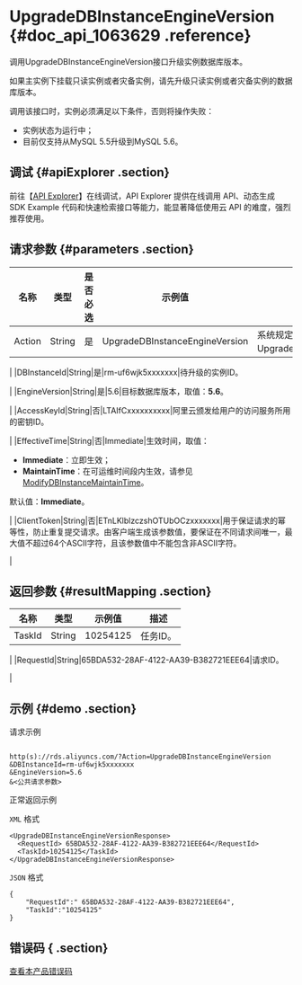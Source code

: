 # UpgradeDBInstanceEngineVersion {#doc_api_1063629 .reference}

调用UpgradeDBInstanceEngineVersion接口升级实例数据库版本。

如果主实例下挂载只读实例或者灾备实例，请先升级只读实例或者灾备实例的数据库版本。

调用该接口时，实例必须满足以下条件，否则将操作失败：

-   实例状态为运行中；
-   目前仅支持从MySQL 5.5升级到MySQL 5.6。

## 调试 {#apiExplorer .section}

前往【[API Explorer](https://api.aliyun.com/#product=Rds&api=UpgradeDBInstanceEngineVersion)】在线调试，API Explorer 提供在线调用 API、动态生成 SDK Example 代码和快速检索接口等能力，能显著降低使用云 API 的难度，强烈推荐使用。

## 请求参数 {#parameters .section}

|名称|类型|是否必选|示例值|描述|
|--|--|----|---|--|
|Action|String|是|UpgradeDBInstanceEngineVersion|系统规定参数，取值：UpgradeDBInstanceEngineVersion。

 |
|DBInstanceId|String|是|rm-uf6wjk5xxxxxxx|待升级的实例ID。

 |
|EngineVersion|String|是|5.6|目标数据库版本，取值：**5.6**。

 |
|AccessKeyId|String|否|LTAIfCxxxxxxxxxx|阿里云颁发给用户的访问服务所用的密钥ID。

 |
|EffectiveTime|String|否|Immediate|生效时间，取值：

 -   **Immediate**：立即生效；
-   **MaintainTime**：在可运维时间段内生效，请参见[ModifyDBInstanceMaintainTime](~~26249~~)。

 默认值：**Immediate**。

 |
|ClientToken|String|否|ETnLKlblzczshOTUbOCzxxxxxxx|用于保证请求的幂等性，防止重复提交请求。由客户端生成该参数值，要保证在不同请求间唯一，最大值不超过64个ASCII字符，且该参数值中不能包含非ASCII字符。

 |

## 返回参数 {#resultMapping .section}

|名称|类型|示例值|描述|
|--|--|---|--|
|TaskId|String|10254125|任务ID。

 |
|RequestId|String|65BDA532-28AF-4122-AA39-B382721EEE64|请求ID。

 |

## 示例 {#demo .section}

请求示例

``` {#request_demo}

http(s)://rds.aliyuncs.com/?Action=UpgradeDBInstanceEngineVersion
&DBInstanceId=rm-uf6wjk5xxxxxxx
&EngineVersion=5.6
&<公共请求参数>

```

正常返回示例

`XML` 格式

``` {#xml_return_success_demo}
<UpgradeDBInstanceEngineVersionResponse>
  <RequestId> 65BDA532-28AF-4122-AA39-B382721EEE64</RequestId>
  <TaskId>10254125</TaskId>
</UpgradeDBInstanceEngineVersionResponse>

```

`JSON` 格式

``` {#json_return_success_demo}
{
	"RequestId":" 65BDA532-28AF-4122-AA39-B382721EEE64",
	"TaskId":"10254125"
}
```

## 错误码 { .section}

[查看本产品错误码](https://error-center.aliyun.com/status/product/Rds)

